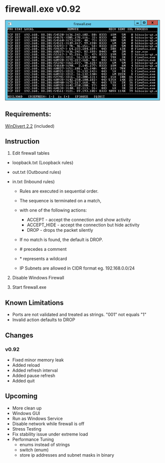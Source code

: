 # firewall.exe v0.92

![](screenshot.png)



## Requirements:

  [WinDivert 2.2](https://www.reqrypt.org/windivert.html) (included)
  



## Instruction

1. Edit firewall tables

  * loopback.txt (Loopback rules)
  * out.txt (Outbound rules)
  * in.txt (Inbound rules)

    * Rules are executed in sequential order.
    * The sequence is terminated on a match,
    * with one of the following actions:
    
      * ACCEPT      - accept the connection and show activity
      * ACCEPT_HIDE - accept the connection but hide activity
      * DROP        - drops the packet silently

    * If no match is found, the default is DROP.

    * \# precedes a comment
    * \* represents a wildcard
    * IP Subnets are allowed in CIDR format eg. 192.168.0.0/24

2. Disable Windows Firewall

3. Start firewall.exe



## Known Limitations

* Ports are not validated and treated as strings.
    "001" not equals "1"
* Invalid action defaults to DROP



## Changes

### v0.92

* Fixed minor memory leak
* Added reload
* Added refresh interval
* Added pause refresh
* Added quit



## Upcoming

* More clean up
* Windows GUI
* Run as Windows Service
* Disable network while firewall is off
* Stress Testing
* Fix stability issue under extreme load
* Performance Tuning
  * enums instead of strings
  * switch (enum)
  * store ip addresses and subnet masks in binary